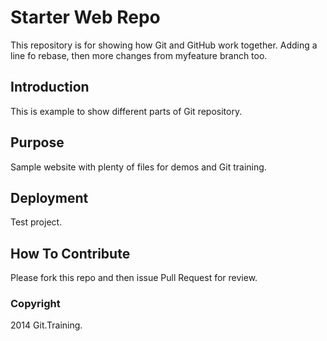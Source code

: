 # Starter Web Repo

This repository is for showing how Git and GitHub work together.
Adding a line fo rebase, then
more changes from myfeature branch too.

## Introduction

This is example to show different parts of Git repository.

## Purpose

Sample website with plenty of files for demos and Git training.


## Deployment
Test project.

## How To Contribute
Please fork this repo and then issue Pull Request for review.


### Copyright
2014 Git.Training.